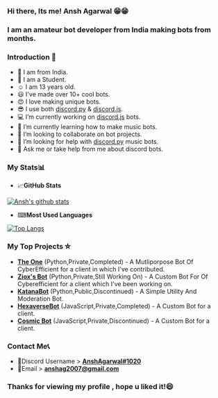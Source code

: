 
### Hi there, Its me! Ansh Agarwal 😁😁
### I am an amateur bot developer from India making bots from months.
### Introduction 🌠 
- 🙂 I am from India.
- 👨 I am a Student.
- ☺ I am 13 years old.
- 😃 I've made over 10+ cool bots.
- 😍 I love making unique bots.
- 😎 I use both [discord.py](https://discordpy.readthedocs.io/en/latest/) & [discord.js](https://discord.js.org).
- 💻 I’m currently working on [discord.js](https://discord.js.org) bots.
- 🎵 I’m currently learning how to make music bots.
- 🤖 I’m looking to collaborate on bot projects.
- 🤔 I’m looking for help with [discord.py](https://discordpy.readthedocs.io/en/latest/) music bots.
- 💬 Ask me or take help from me about discord bots.

### My Stats📊

- 📈**GitHub Stats**

[![Ansh's github stats](https://github-readme-stats.vercel.app/api?username=AnshAg2007&theme=radical)](https://github.com/anuraghazra/github-readme-stats)

- ⌨**Most Used Languages**

[![Top Langs](https://github-readme-stats.vercel.app/api/top-langs/?username=AnshAg2007&layout=compact&theme=radical)](https://github.com/anuraghazra/github-readme-stats)

### My Top Projects ⛤
- [**The One**](https://github.com/AnshAg2007/the-one-discord-bot) (Python,Private,Completed) - A Mutliporpose Bot Of CyberEfficient for a client in which I've contributed.
- [**Ziox's Bot**](https://github.com/AnshAg2007/Ziox-s-Bot) (Python,Private,Still Working On) - A Custom Bot For Of Cyberefficient for a client which I've been working on.
- [**KatanaBot**](https://github.com/AnshAg2007/katana-bot) (Python,Public,Discontinued) - A Simple Utility And Moderation Bot.
- [**HexaverseBot**](https://github.com/AnshAg2007/hexaverse-bot) (JavaScript,Private,Completed) - A Custom Bot for a client.
- [**Cosmic Bot**](https://github.com/AnshAg2007/cosmic_adv_bot_b2) (JavaScript,Private,Discontinued) - A Custom Bot for a client.

### Contact Me📞
- 👤Discord Username > [**AnshAgarwal#1020**](https://dsc.bio/anshagarwal)
- 📧Email > **anshag2007@gmail.com**

### Thanks for viewing my profile , hope u liked it!😄
